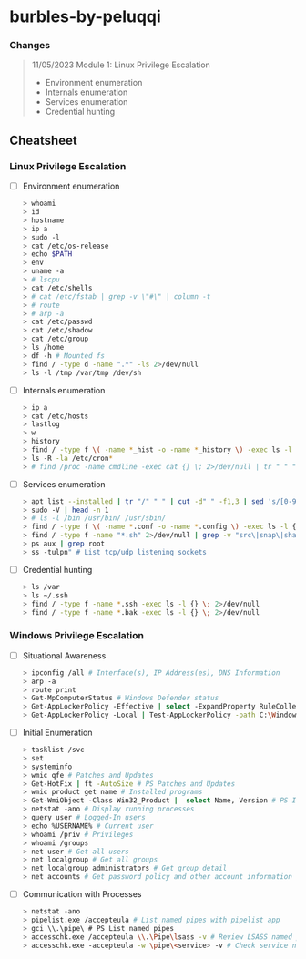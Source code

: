 # burbles-by-peluqqi

### Changes

> 11/05/2023 Module 1: Linux Privilege Escalation
>
> * Environment enumeration
> * Internals enumeration
> * Services enumeration
> * Credential hunting

## Cheatsheet

### Linux Privilege Escalation

* [ ] Environment enumeration

  ```bash
  > whoami
  > id
  > hostname
  > ip a
  > sudo -l
  > cat /etc/os-release
  > echo $PATH
  > env
  > uname -a
  > # lscpu
  > cat /etc/shells
  > # cat /etc/fstab | grep -v \"#\" | column -t
  > # route
  > # arp -a
  > cat /etc/passwd
  > cat /etc/shadow
  > cat /etc/group
  > ls /home
  > df -h # Mounted fs
  > find / -type d -name ".*" -ls 2>/dev/null
  > ls -l /tmp /var/tmp /dev/sh
  ```

* [ ] Internals enumeration

  ```bash
  > ip a
  > cat /etc/hosts
  > lastlog
  > w
  > history
  > find / -type f \( -name *_hist -o -name *_history \) -exec ls -l {} \; 2>/dev/null
  > ls -R -la /etc/cron*
  > # find /proc -name cmdline -exec cat {} \; 2>/dev/null | tr " " "\n""
  ```

* [ ] Services enumeration

  ```bash
  > apt list --installed | tr "/" " " | cut -d" " -f1,3 | sed 's/[0-9]://g'
  > sudo -V | head -n 1
  > # ls -l /bin /usr/bin/ /usr/sbin/
  > find / -type f \( -name *.conf -o -name *.config \) -exec ls -l {} \; 2>/dev/null
  > find / -type f -name "*.sh" 2>/dev/null | grep -v "src\|snap\|share"
  > ps aux | grep root
  > ss -tulpn" # List tcp/udp listening sockets
  ```
* [ ] Credential hunting

  ```bash
  > ls /var
  > ls ~/.ssh
  > find / -type f -name *.ssh -exec ls -l {} \; 2>/dev/null
  > find / -type f -name *.bak -exec ls -l {} \; 2>/dev/null
  ```

### Windows Privilege Escalation

* [ ] Situational Awareness

  ```bash
  > ipconfig /all # Interface(s), IP Address(es), DNS Information
  > arp -a
  > route print
  > Get-MpComputerStatus # Windows Defender status
  > Get-AppLockerPolicy -Effective | select -ExpandProperty RuleCollections # AppLocker rules
  > Get-AppLockerPolicy -Local | Test-AppLockerPolicy -path C:\Windows\System32\cmd.exe -User Everyone # Test AppLocker policy
  ```
* [ ] Initial Enumeration

  ```bash
  > tasklist /svc
  > set
  > systeminfo
  > wmic qfe # Patches and Updates
  > Get-HotFix | ft -AutoSize # PS Patches and Updates
  > wmic product get name # Installed programs
  > Get-WmiObject -Class Win32_Product |  select Name, Version # PS Installed programs
  > netstat -ano # Display running processes
  > query user # Logged-In users
  > echo %USERNAME% # Current user
  > whoami /priv # Privileges
  > whoami /groups
  > net user # Get all users
  > net localgroup # Get all groups
  > net localgroup administrators # Get group detail
  > net accounts # Get password policy and other account information
  ```
* [ ] Communication with Processes

  ```bash
  > netstat -ano
  > pipelist.exe /accepteula # List named pipes with pipelist app
  > gci \\.\pipe\ # PS List named pipes
  > accesschk.exe /accepteula \\.\Pipe\lsass -v # Review LSASS named pipes permissions
  > accesschk.exe -accepteula -w \pipe\<service> -v # Check service named pipe permissions
  ```